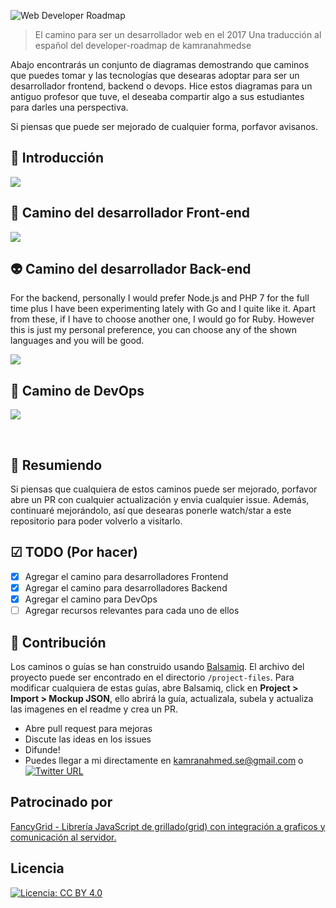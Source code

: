 ![Web Developer Roadmap](http://i.imgur.com/GyvcunJ.png)

> El camino para ser un desarrollador web en el 2017
> Una traducción al español del developer-roadmap de kamranahmedse

Abajo encontrarás un conjunto de diagramas demostrando que caminos que puedes tomar y las tecnologías que desearas adoptar para ser un desarrollador frontend, backend o devops. Hice estos diagramas para un antiguo profesor que tuve, el deseaba compartir algo a sus estudiantes para darles una perspectiva. 

Si piensas que puede ser mejorado de cualquier forma, porfavor avisanos.

## 🚀 Introducción

![](https://image.ibb.co/gut2t5/intro.png)

## 🎨 Camino del desarrollador Front-end

![](https://image.ibb.co/jpCWLk/frontend.png)

## 👽 Camino del desarrollador Back-end

For the backend, personally I would prefer Node.js and PHP 7 for the full time plus I have been experimenting lately with Go and I quite like it. Apart from these, if I have to choose another one, I would go for Ruby. However this is just my personal preference, you can choose any of the shown languages and you will be good.

![](https://image.ibb.co/bthqD5/backend.png)

## 👷 Camino de DevOps

![](https://image.ibb.co/bWMHt5/devops.png)

<br>

## 🚦 Resumiendo

Si piensas que cualquiera de estos caminos puede ser mejorado, porfavor abre un PR con cualquier actualización y envia cualquier issue. Además, continuaré mejorándolo, así que desearas ponerle watch/star a este repositorio para poder volverlo a visitarlo.

## ☑ TODO (Por hacer)

- [X] Agregar el camino para desarrolladores Frontend
- [X] Agregar el camino para desarrolladores Backend
- [X] Agregar el camino para DevOps
- [ ] Agregar recursos relevantes para cada uno de ellos

## 👬 Contribución

Los caminos o guías se han construido usando [Balsamiq](https://balsamiq.com/products/mockups/). El archivo del proyecto puede ser encontrado en el directorio `/project-files`. Para modificar cualquiera de estas guías, abre Balsamiq, click en **Project > Import > Mockup JSON**, ello abrirá la guía, actualizala, subela y actualiza las imagenes en el readme y crea un PR.

- Abre pull request para mejoras
- Discute las ideas en los issues
- Difunde!
- Puedes llegar a mi directamente en kamranahmed.se@gmail.com o [![Twitter URL](https://img.shields.io/twitter/url/https/twitter.com/kamranahmedse.svg?style=social&label=Follow%20%40kamranahmedse)](https://twitter.com/kamranahmedse)

## Patrocinado por

[FancyGrid - Librería JavaScript de grillado(grid) con integración a graficos y comunicación al servidor.](http://fancygrid.com)

## Licencia

[![Licencia: CC BY 4.0](https://img.shields.io/badge/License-CC%20BY%204.0-lightgrey.svg)](https://creativecommons.org/licenses/by/4.0/)
